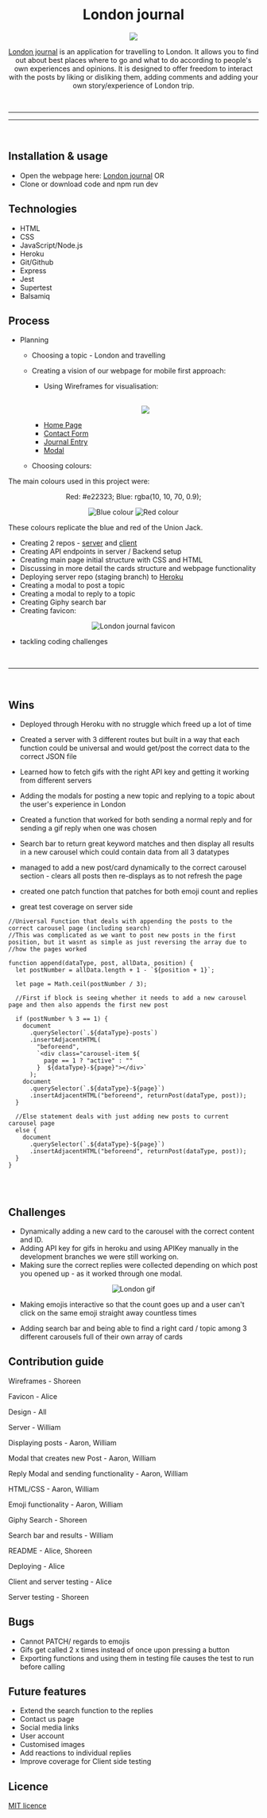 <h1 align="center">London journal</h1>

<p align="center">
<img src="https://i.ibb.co/k0fJSY8/hugo-sousa-1-Z7-QDZq-T2-QQ-verysmall.jpg">
</p>

<div align="center">

[London journal](https://journal-to-end-all-journals.herokuapp.com/) is an application for travelling to London. It allows you to find out about best places where to go and what to do according to people's own experiences and opinions. It is designed to offer freedom to interact with the posts by liking or disliking them, adding comments and adding your own story/experience of London trip.

<br>

</div>

---

---

<br>

## Installation & usage

- Open the webpage here: [London journal](https://journal-to-end-all-journals.herokuapp.com/) OR
- Clone or download code and npm run dev

## Technologies

- HTML
- CSS
- JavaScript/Node.js
- Heroku
- Git/Github
- Express
- Jest
- Supertest
- Balsamiq

## Process

- Planning

  - Choosing a topic - London and travelling

  - Creating a vision of our webpage for mobile first approach:

    - Using Wireframes for visualisation:

    <br>

    <div align="center">

    ![](https://i.ibb.co/L9q6HdT/Screenshot-2022-05-17-120959.png)

    </div>
    
    - [Home Page](Lap-1-Portfolio-Project-Client\wireframes\home.pdf)
    - [Contact Form](Lap-1-Portfolio-Project-Client\wireframes\contact-form.pdf)
    - [Journal Entry](Lap-1-Portfolio-Project-Client\wireframes\journal-entry.pdf)
    - [Modal](Lap-1-Portfolio-Project-Client\wireframes\modal.pdf)

  - Choosing colours:

The main colours used in this project were:

<div align="center">

Red: #e22323;
Blue: rgba(10, 10, 70, 0.9);

![Blue colour](https://i.ibb.co/0C9wcM5/Screenshot-2022-05-17-095516.png)
![Red colour](https://i.ibb.co/vxYKHm1/Screenshot-real-2022-05-17-095719.png)

</div>

These colours replicate the blue and red of the Union Jack.

- Creating 2 repos - [server](https://github.com/alicekres/Lap-1-Portfolio-Project-Server) and [client](https://github.com/Izgardon/Lap-1-Portfolio-Project-Client)
- Creating API endpoints in server / Backend setup
- Creating main page initial structure with CSS and HTML
- Discussing in more detail the cards structure and webpage functionality
- Deploying server repo (staging branch) to [Heroku](https://dashboard.heroku.com/apps)
- Creating a modal to post a topic
- Creating a modal to reply to a topic
- Creating Giphy search bar
- Creating favicon:

<div align="center">

![London journal favicon](https://i.ibb.co/Hz2s6jp/favicon-32x32.png)

</div>

- tackling coding challenges

<br>

---

<br>

## Wins

- Deployed through Heroku with no struggle which freed up a lot of time

- Created a server with 3 different routes but built in a way that each function could be universal and would get/post the correct data
  to the correct JSON file

- Learned how to fetch gifs with the right API key and getting it working from different servers

- Adding the modals for posting a new topic and replying to a topic about the user's experience in London

- Created a function that worked for both sending a normal reply and for sending a gif reply when one was chosen

- Search bar to return great keyword matches and then display all results in a new carousel which could contain data from all 3 datatypes

- managed to add a new post/card dynamically to the correct carousel section - clears all posts then re-displays as to not refresh the page

- created one patch function that patches for both emoji count and replies

- great test coverage on server side

```
//Universal Function that deals with appending the posts to the correct carousel page (including search)
//This was complicated as we want to post new posts in the first position, but it wasnt as simple as just reversing the array due to
//how the pages worked

function append(dataType, post, allData, position) {
  let postNumber = allData.length + 1 - `${position + 1}`;

  let page = Math.ceil(postNumber / 3);

  //First if block is seeing whether it needs to add a new carousel page and then also appends the first new post

  if (postNumber % 3 == 1) {
    document
      .querySelector(`.${dataType}-posts`)
      .insertAdjacentHTML(
        "beforeend",
        `<div class="carousel-item ${
          page == 1 ? "active" : ""
        }  ${dataType}-${page}"></div>`
      );
    document
      .querySelector(`.${dataType}-${page}`)
      .insertAdjacentHTML("beforeend", returnPost(dataType, post));
  }

  //Else statement deals with just adding new posts to current carousel page
  else {
    document
      .querySelector(`.${dataType}-${page}`)
      .insertAdjacentHTML("beforeend", returnPost(dataType, post));
  }
}


```

<br>

## Challenges

- Dynamically adding a new card to the carousel with the correct content and ID.
- Adding API key for gifs in heroku and using APIKey manually in the development branches we were still working on.
- Making sure the correct replies were collected depending on which post you opened up - as it worked through one modal.

<div align="center">

![London gif](https://media2.giphy.com/media/jRHOfOfg4vCYkX7sFE/giphy.gif?cid=ecf05e47s480dj5gfl9sdthlpas6zfxx89vxb24vy716j4ji&rid=giphy.gif&ct=g)

</div>

- Making emojis interactive so that the count goes up and a user can't click on the same emoji straight away countless times

- Adding search bar and being able to find a right card / topic among 3 different carousels full of their own array of cards

## Contribution guide

Wireframes - Shoreen

Favicon - Alice

Design - All

Server - William

Displaying posts - Aaron, William

Modal that creates new Post - Aaron, William

Reply Modal and sending functionality - Aaron, William

HTML/CSS - Aaron, William

Emoji functionality - Aaron, William

Giphy Search - Shoreen

Search bar and results - William

README - Alice, Shoreen

Deploying - Alice

Client and server testing - Alice

Server testing - Shoreen

## Bugs

- Cannot PATCH/ regards to emojis
- Gifs get called 2 x times instead of once upon pressing a button
- Exporting functions and using them in testing file causes the test to run before calling

## Future features

- Extend the search function to the replies
- Contact us page
- Social media links
- User account
- Customised images
- Add reactions to individual replies
- Improve coverage for Client side testing

## Licence

[MIT licence](https://opensource.org/licenses/mit-license.php)
